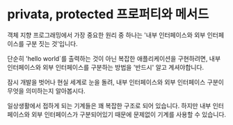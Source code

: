 # privata, protected 프로퍼티와 메서드
   
객체 지향 프로그래밍에서 가장 중요한 원리 중 하나는 '내부 인터페이스와 외부 인터페이스를 구분 짓는 것'입니다.   
   
단순히 'hello world`를 출력하는 것이 아닌 복잡한 애플리케이션을 구현하려면, 내부 인터페이스와 외부 인터페이스를 구분하는 방법을 '반드시' 알고 계셔야합니다.   
   
잠시 개발을 벗어나 현실 세계로 눈을 돌려, 내부 인터페이스와 외부 인터페이스 구분이 무엇을 의미하는지 알아봅시다.   
   
일상생활에서 접하게 되는 기계들은 꽤 복잡한 구조로 되어 있습니다. 하지만 내부 인터페이스와 외부 인터페이스가 구분되어있기 때문에 문제없이 기계를 사용할 수 있습니다.
